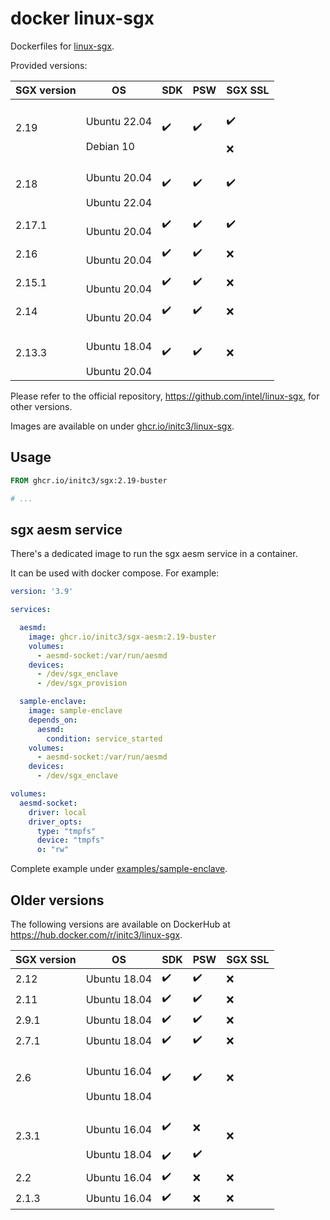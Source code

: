 # docker linux-sgx
Dockerfiles for [linux-sgx](https://github.com/intel/linux-sgx).

Provided versions:

SGX version | OS | SDK | PSW | SGX SSL
--- | --- | --- | --- | ---
2.19 | <br>Ubuntu 22.04</br><br>Debian 10</br>| :heavy_check_mark: | :heavy_check_mark: | <br>:heavy_check_mark:</br><br>:x:</br>
2.18 | <br>Ubuntu 20.04</br><br>Ubuntu 22.04</br> | :heavy_check_mark: | :heavy_check_mark: | :heavy_check_mark:
2.17.1 | <br>Ubuntu 20.04</br> | :heavy_check_mark: | :heavy_check_mark: | :heavy_check_mark:
2.16 | <br>Ubuntu 20.04</br> | :heavy_check_mark: | :heavy_check_mark: | :x:
2.15.1 | <br>Ubuntu 20.04</br> | :heavy_check_mark: | :heavy_check_mark: | :x:
2.14 | <br>Ubuntu 20.04</br> | :heavy_check_mark: | :heavy_check_mark: | :x:
2.13.3 | <br>Ubuntu 18.04</br><br>Ubuntu 20.04</br> | :heavy_check_mark: | :heavy_check_mark: | :x:

Please refer to the official repository,
https://github.com/intel/linux-sgx, for other versions.

Images are available on under [ghcr.io/initc3/linux-sgx][ghcr.io/initc3/linux-sgx].


## Usage

```dockerfile
FROM ghcr.io/initc3/sgx:2.19-buster

# ...
```

## sgx aesm service
There's a dedicated image to run the sgx aesm service in a container.

It can be used with docker compose. For example:

```yml
version: '3.9'

services:

  aesmd:
    image: ghcr.io/initc3/sgx-aesm:2.19-buster
    volumes:
      - aesmd-socket:/var/run/aesmd
    devices:
      - /dev/sgx_enclave
      - /dev/sgx_provision

  sample-enclave:
    image: sample-enclave
    depends_on:
      aesmd:
        condition: service_started
    volumes:
      - aesmd-socket:/var/run/aesmd
    devices:
      - /dev/sgx_enclave

volumes:
  aesmd-socket:
    driver: local
    driver_opts:
      type: "tmpfs"
      device: "tmpfs"
      o: "rw"
```

Complete example under [examples/sample-enclave](examples/sample-enclave).


## Older versions
The following versions are available on DockerHub at
https://hub.docker.com/r/initc3/linux-sgx.

SGX version | OS | SDK | PSW | SGX SSL
--- | --- | --- | --- | ---
2.12 | Ubuntu 18.04 | :heavy_check_mark: | :heavy_check_mark: | :x:
2.11 | Ubuntu 18.04 | :heavy_check_mark: | :heavy_check_mark: | :x:
2.9.1 | Ubuntu 18.04 | :heavy_check_mark: | :heavy_check_mark: | :x:
2.7.1 | Ubuntu 18.04 | :heavy_check_mark: | :heavy_check_mark: | :x:
2.6 | <br>Ubuntu 16.04</br><br>Ubuntu 18.04</br> | :heavy_check_mark: | :heavy_check_mark: | :x:
2.3.1 | <br>Ubuntu 16.04</br><br>Ubuntu 18.04</br> | <br>:heavy_check_mark:</br><br>:heavy_check_mark:</br> | <br>:x:</br><br>:heavy_check_mark:</br> | :x:
2.2 | Ubuntu 16.04 | :heavy_check_mark: | :x: | :x:
2.1.3 | Ubuntu 16.04 | :heavy_check_mark: | :x: | :x:


[ghcr.io/initc3/linux-sgx]: https://github.com/initc3/docker-linux-sgx/pkgs/container/linux-sgx

